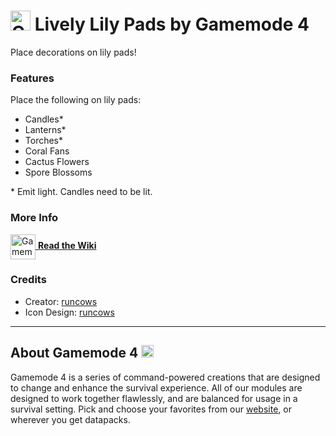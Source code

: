 # <img src="https://raw.githubusercontent.com/Gamemode4Dev/GM4_Datapacks/master/base/images/gm4_logo.png" alt="GM4 Logo" width="32" /> Lively Lily Pads by Gamemode 4<!--$pmc:delete-->

Place decorations on lily pads! <!--$pmc:headerSize-->

### Features
Place the following on lily pads:
- Candles*
- Lanterns*
- Torches*
- Coral Fans
- Cactus Flowers
- Spore Blossoms

\* Emit light. Candles need to be lit.

### More Info
[<img src="https://raw.githubusercontent.com/Gamemode4Dev/GM4_Datapacks/master/base/images/gm4_wiki_logo.png" alt="Gamemode 4 Wiki Logo" width="40" align="center"/> **Read the Wiki**](https://wiki.gm4.co/wiki/Lively_Lily_Pads)

### Credits
- Creator: [runcows](https://bsky.app/profile/runcows.bsky.social)
- Icon Design: [runcows](https://bsky.app/profile/runcows.bsky.social)

---
## About Gamemode 4 <img src="https://raw.githubusercontent.com/Gamemode4Dev/GM4_Datapacks/master/base/images/gm4_logo.png" alt="Gamemode 4 Logo" width="20"/>
Gamemode 4 is a series of command-powered creations that are designed to change and enhance the survival experience. All of our modules are designed to work together flawlessly, and are balanced for usage in a survival setting. Pick and choose your favorites from our [website](https://gm4.co), or wherever you get datapacks.
